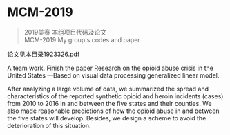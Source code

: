 # MCM-2019
> 2019美赛 本组项目代码及论文  
> MCM-2019 My group's codes and paper

论文见本目录1923326.pdf

A team work. Finish the paper Research on the opioid abuse crisis in the United States —Based on visual data processing generalized linear model. 

After analyzing a large volume of data, we summarized the spread and characteristics of the reported synthetic opioid and heroin incidents (cases) from 2010 to 2016 in and between the five states and their counties. We also made reasonable predictions of how the opioid abuse in and between the five states will develop. Besides, we design a scheme to avoid the deterioration of this situation.
